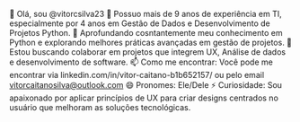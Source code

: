👋 Olá, sou @vitorcsilva23
👀 Possuo mais de 9 anos de experiência em TI, especialmente por 4 anos em Gestão de Dados e Desenvolvimento de Projetos Python.
🌱 Aprofundando cosntantemente meu conhecimento em Python e explorando melhores práticas avançadas em gestão de projetos.
💞️ Estou buscando colaborar em projetos que integrem UX, Análise de dados e desenvolvimento de software.
📫 Como me encontrar: Você pode me encontrar via linkedin.com/in/vitor-caitano-b1b652157/ ou pelo email vitorcaitanosilva@outlook.com
😄 Pronomes: Ele/Dele
⚡ Curiosidade: Sou apaixonado por aplicar princípios de UX para criar designs centrados no usuário que melhoram as soluções tecnológicas.
